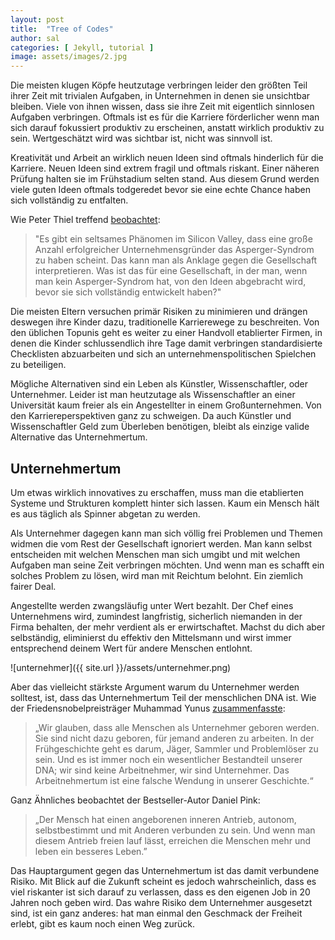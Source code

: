 ```yaml
---
layout: post
title:  "Tree of Codes"
author: sal
categories: [ Jekyll, tutorial ]
image: assets/images/2.jpg
---
```

Die meisten klugen Köpfe heutzutage verbringen leider den größten Teil ihrer Zeit mit trivialen Aufgaben, in Unternehmen in denen sie unsichtbar bleiben. Viele von ihnen wissen, dass sie ihre Zeit mit eigentlich sinnlosen Aufgaben verbringen. Oftmals ist es für die Karriere förderlicher wenn man sich darauf fokussiert produktiv zu erscheinen, anstatt wirklich produktiv zu sein. Wertgeschätzt wird was sichtbar ist, nicht was sinnvoll ist. 

Kreativität und Arbeit an wirklich neuen Ideen sind oftmals hinderlich für die Karriere. Neuen Ideen sind extrem fragil und oftmals riskant. Einer näheren Prüfung halten sie im Frühstadium selten stand. Aus diesem Grund werden viele guten Ideen oftmals todgeredet bevor sie eine echte Chance haben sich vollständig zu entfalten. 

Wie Peter Thiel treffend [beobachtet](https://www.businessinsider.com/peter-thiel-talk-in-london-on-business-and-politics-2015-4?r=DE&IR=T):

> "Es gibt ein seltsames Phänomen im Silicon Valley, dass eine große Anzahl erfolgreicher Unternehmensgründer das Asperger-Syndrom zu haben scheint. Das kann man als Anklage gegen die Gesellschaft interpretieren. Was ist das für eine Gesellschaft, in der man, wenn man kein Asperger-Syndrom hat, von den Ideen abgebracht wird, bevor sie sich vollständig entwickelt haben?"

Die meisten Eltern versuchen primär Risiken zu minimieren und drängen deswegen ihre Kinder dazu, traditionelle Karrierewege zu beschreiten. Von den üblichen Topunis geht es weiter zu einer Handvoll etablierter Firmen, in denen die Kinder schlussendlich ihre Tage damit verbringen standardisierte Checklisten abzuarbeiten und sich an unternehmenspolitischen Spielchen zu beteiligen. 

Mögliche Alternativen sind ein Leben als Künstler, Wissenschaftler, oder Unternehmer. Leider ist man heutzutage als Wissenschaftler an einer Universität kaum freier als ein Angestellter in einem Großunternehmen. Von den Karriereperspektiven ganz zu schweigen. Da auch Künstler und Wissenschaftler Geld zum Überleben benötigen, bleibt als einzige valide Alternative das Unternehmertum.

## Unternehmertum

Um etwas wirklich innovatives zu erschaffen, muss man die etablierten Systeme und Strukturen komplett hinter sich lassen. Kaum ein Mensch hält es aus täglich als Spinner abgetan zu werden. 

Als Unternehmer dagegen kann man sich völlig frei Problemen und Themen widmen die vom Rest der Gesellschaft ignoriert werden. Man kann selbst entscheiden mit welchen Menschen man sich umgibt und mit welchen Aufgaben man seine Zeit verbringen möchten. Und wenn man es schafft ein solches Problem zu lösen, wird man mit Reichtum belohnt. Ein ziemlich fairer Deal. 

Angestellte werden zwangsläufig unter Wert bezahlt. Der Chef eines Unternehmens wird, zumindest langfristig, sicherlich niemanden in der Firma behalten, der mehr verdient als er erwirtschaftet. Machst du dich aber selbständig, eliminierst du effektiv den Mittelsmann und wirst immer entsprechend deinem Wert für andere Menschen entlohnt. 

![unternehmer]({{ site.url }}/assets/unternehmer.png)

 Aber das vielleicht stärkste Argument warum du Unternehmer werden solltest, ist, dass das Unternehmertum Teil der menschlichen DNA ist. Wie der Friedensnobelpreisträger Muhammad Yunus [zusammenfasste](https://www.forbes.com/100-greatest-business-minds/person/muhammad-yunus):

> „Wir glauben, dass alle Menschen als Unternehmer geboren werden. Sie sind nicht dazu geboren, für jemand anderen zu arbeiten. In der Frühgeschichte geht es darum, Jäger, Sammler und Problemlöser zu sein. Und es ist immer noch ein wesentlicher Bestandteil unserer DNA; wir sind keine Arbeitnehmer, wir sind Unternehmer. Das Arbeitnehmertum ist eine falsche Wendung in unserer Geschichte.“

Ganz Ähnliches beobachtet der Bestseller-Autor Daniel Pink:

> „Der Mensch hat einen angeborenen inneren Antrieb, autonom, selbstbestimmt und mit Anderen verbunden zu sein. Und wenn man diesem Antrieb freien lauf lässt, erreichen die Menschen mehr und leben ein besseres Leben.”

Das Hauptargument gegen das Unternehmertum ist das damit verbundene Risiko. Mit Blick auf die Zukunft scheint es jedoch wahrscheinlich, dass es viel riskanter ist sich darauf zu verlassen, dass es den eigenen Job in 20 Jahren noch geben wird. Das wahre Risiko dem Unternehmer ausgesetzt sind, ist ein ganz anderes: hat man einmal den Geschmack der Freiheit erlebt, gibt es kaum noch einen Weg zurück.
